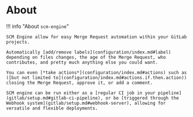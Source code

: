 # About

!!! info "About `scm-engine`"

    SCM Engine allow for easy Merge Request automation within your GitLab projects.

    Automatically [add/remove labels](configuration/index.md#label) depending on files changes, the age of the Merge Request, who contributes, and pretty much anything else you could want.

    You can even [*take actions*](configuration/index.md#actions) such as ([but not limited to](configuration/index.md#actions.if.then.action)) closing the Merge Request, approve it, or add a comment.

    SCM engine can be run either as a [regular CI job in your pipeline](gitlab/setup.md#gitlab-ci-pipeline), or be [triggered through the Webhook system](gitlab/setup.md#webhook-server), allowing for versatile and flexible deployments.
